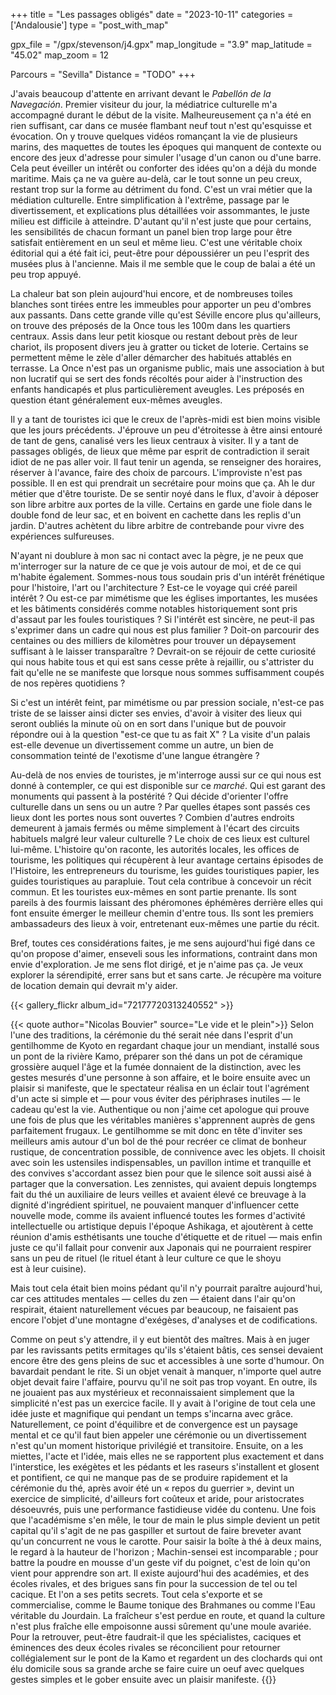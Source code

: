 +++
title = "Les passages obligés"
date = "2023-10-11"
categories = ['Andalousie']
type = "post_with_map"

gpx_file = "/gpx/stevenson/j4.gpx"
map_longitude = "3.9"
map_latitude = "45.02"
map_zoom = 12

Parcours = "Sevilla"
Distance = "TODO"
+++

J'avais beaucoup d'attente en arrivant devant le *Pabellón de la Navegación*. Premier visiteur du jour, la médiatrice culturelle m'a accompagné 
durant le début de la visite. Malheureusement ça n'a été en rien suffisant, car dans ce musée flambant neuf tout n'est qu'esquisse et évocation. 
On y trouve quelques vidéos romançant la vie de plusieurs marins, des maquettes de toutes les époques qui manquent de contexte ou encore des 
jeux d'adresse pour simuler l'usage d'un canon ou d'une barre. Cela peut éveiller un intérêt ou conforter des idées qu'on a déjà du monde maritime. 
Mais ça ne va guère au-delà, car le tout sonne un peu creux, restant trop sur la forme au détriment du fond.
C'est un vrai métier que la médiation culturelle. Entre simplification à l'extrême, passage par le divertissement, et explications plus détaillées 
voir assommantes, le juste milieu est difficile à atteindre. D'autant qu'il n'est juste que pour certains, les sensibilités de chacun formant un 
panel bien trop large pour être satisfait entièrement en un seul et même lieu. C'est une véritable choix éditorial qui a été fait ici, peut-être 
pour dépoussiérer un peu l'esprit des musées plus à l'ancienne. Mais il me semble que le coup de balai a été un peu trop appuyé.

La chaleur bat son plein aujourd'hui encore, et de nombreuses toiles blanches sont tirées entre les immeubles pour apporter un peu d'ombres aux 
passants. Dans cette grande ville qu'est Séville encore plus qu'ailleurs, on trouve des préposés de la Once tous les 100m dans les quartiers centraux. 
Assis dans leur petit kiosque ou restant debout près de leur chariot, ils proposent divers jeu à gratter ou ticket de loterie.  Certains se permettent 
même le zèle d'aller démarcher des habitués attablés en terrasse. 
La Once n'est pas un organisme public, mais une association à but non lucratif qui se sert des fonds récoltés pour aider à l'instruction des enfants 
handicapés et plus particulièrement aveugles. Les préposés en question étant généralement eux-mêmes aveugles.

Il y a tant de touristes ici que le creux de l'après-midi est bien moins visible que les jours précédents. J'éprouve un peu d'étroitesse à être ainsi 
entouré de tant de gens, canalisé vers les lieux centraux à visiter. Il y a tant de passages obligés, de lieux que même par esprit de contradiction 
il serait idiot de ne pas aller voir. Il faut tenir un agenda, se renseigner des horaires, réserver à l'avance, faire des choix de parcours. 
L'improviste n'est pas possible. Il en est qui prendrait un secrétaire pour moins que ça.
Ah le dur métier que d'être touriste. De se sentir noyé dans le flux, d'avoir à déposer son libre arbitre aux portes de la ville. Certains en garde une 
fiole dans le double fond de leur sac, et en boivent en cachette dans les replis d'un jardin. D'autres achètent du libre arbitre de contrebande pour 
vivre des expériences sulfureuses.

N'ayant ni doublure à mon sac ni contact avec la pègre, je ne peux que m'interroger sur la nature de ce que je vois autour de moi, et de ce qui 
m'habite également. Sommes-nous tous soudain pris d'un intérêt frénétique pour l'histoire, l'art ou l'architecture ? Est-ce le voyage qui créé 
pareil intérêt ? Ou est-ce par mimétisme que les églises importantes, les musées et les bâtiments considérés comme notables historiquement sont 
pris d'assaut par les foules touristiques ?
Si l'intérêt est sincère, ne peut-il pas s'exprimer dans un cadre qui nous est plus familier ? Doit-on parcourir des centaines ou des milliers de 
kilomètres pour trouver un dépaysement suffisant à le laisser transparaître ? Devrait-on se réjouir de cette curiosité qui nous habite tous et qui 
est sans cesse prête à rejaillir, ou s'attrister du fait qu'elle ne se manifeste que lorsque nous sommes suffisamment coupés de nos repères quotidiens ?

Si c'est un intérêt feint, par mimétisme ou par pression sociale, n'est-ce pas triste de se laisser ainsi dicter ses envies, d'avoir à visiter des 
lieux qui seront oubliés la minute où on en sort dans l'unique but de pouvoir répondre oui à la question "est-ce que tu as fait X" ? La visite d'un 
palais est-elle devenue un divertissement comme un autre, un bien de consommation teinté de l'exotisme d'une langue étrangère ?

Au-delà de nos envies de touristes, je m'interroge aussi sur ce qui nous est donné à contempler, ce qui est disponible sur ce *marché*. Qui est garant 
des monuments qui passent à la postérité ? Qui décide d'orienter l'offre culturelle dans un sens ou un autre ? Par quelles étapes sont passés ces lieux 
dont les portes nous sont ouvertes ? Combien d'autres endroits demeurent à jamais fermés ou même simplement à l'écart des circuits habituels malgré 
leur valeur culturelle ?
Le choix de ces lieux est culturel lui-même. L'histoire qu'on raconte, les autorités locales, les offices de tourisme, les politiques qui récupèrent 
à leur avantage certains épisodes de l'Histoire, les entrepreneurs du tourisme, les guides touristiques papier, les guides touristiques au parapluie. 
Tout cela contribue à concevoir un récit commun. Et les touristes eux-mêmes en sont partie prenante. Ils sont pareils à des fourmis laissant des 
phéromones éphémères derrière elles qui font ensuite émerger le meilleur chemin d'entre tous. Ils sont les premiers ambassadeurs des lieux à voir, 
entretenant eux-mêmes une partie du récit.

Bref, toutes ces considérations faites, je me sens aujourd'hui figé dans ce qu'on propose d'aimer, enseveli sous les informations, contraint dans mon 
envie d'exploration. Je me sens flot dirigé, et je n'aime pas ça. Je veux explorer la sérendipité, errer sans but et sans carte. Je récupère ma voiture 
de location demain qui devrait m'y aider.

{{< gallery_flickr album_id="72177720313240552" >}}

{{< quote author="Nicolas Bouvier" source="Le vide et le plein">}}
Selon l'une des traditions, la cérémonie du thé serait née dans l'esprit d'un gentilhomme de Kyoto en regardant chaque jour un mendiant, 
installé sous un pont de la rivière Kamo, préparer son thé dans un pot de céramique grossière auquel l'âge et la fumée donnaient de la 
distinction, avec les gestes mesurés d'une personne à son affaire, et le boire ensuite avec un plaisir si manifeste, que le spectateur 
réalisa en un éclair tout l'agrément d'un acte si simple et — pour vous éviter des périphrases inutiles — le cadeau qu'est la vie. 
Authentique ou non j'aime cet apologue qui prouve une fois de plus que les véritables manières s'apprennent auprès de gens parfaitement 
frugaux. Le gentilhomme se mit donc en tête d'inviter ses meilleurs amis autour d'un bol de thé pour recréer ce climat de bonheur 
rustique, de concentration possible, de connivence avec les objets. Il choisit avec soin les ustensiles indispensables, un pavillon intime 
et tranquille et des convives s'accordant assez bien pour que le silence soit aussi aisé à partager que la conversation. Les zennistes, qui 
avaient depuis longtemps fait du thé un auxiliaire de leurs veilles et avaient élevé ce breuvage à la dignité d'ingrédient spirituel, ne 
pouvaient manquer d'influencer cette nouvelle mode, comme ils avaient influencé toutes les formes d'activité intellectuelle ou artistique 
depuis l'époque Ashikaga, et ajoutèrent à cette réunion d'amis esthétisants une touche d'étiquette et de rituel — mais enfin juste ce 
qu'il fallait pour convenir aux Japonais qui ne pourraient respirer sans un peu de rituel (le rituel étant à leur culture ce que le shoyu  
est à leur cuisine).

Mais tout cela était bien moins pédant qu'il n'y pourrait paraître aujourd'hui, car ces attitudes mentales — celles du zen — étaient dans 
l'air qu'on respirait, étaient naturellement vécues par beaucoup, ne faisaient pas encore l'objet d'une montagne d'exégèses, d'analyses et 
de codifications.

Comme on peut s'y attendre, il y eut bientôt des maîtres. Mais à en juger par les ravissants petits ermitages qu'ils s'étaient bâtis, ces 
sensei devaient encore être des gens pleins de suc et accessibles à une sorte d'humour. On bavardait pendant le rite. Si un objet venait à 
manquer, n'importe quel autre objet devait faire l'affaire, pourvu qu'il ne soit pas trop voyant. En outre, ils ne jouaient pas aux mystérieux 
et reconnaissaient simplement que la simplicité n'est pas un exercice facile. Il y avait à l'origine de tout cela une idée juste et magnifique 
qui pendant un temps s'incarna avec grâce. Naturellement, ce point d'équilibre et de convergence est un paysage mental et ce qu'il faut bien 
appeler une cérémonie ou un divertissement n'est qu'un moment historique privilégié et transitoire. Ensuite, on a les miettes, l'acte et l'idée, 
mais elles ne se rapportent plus exactement et dans l'interstice, les exégètes et les pédants et les raseurs s'installent et glosent et pontifient, 
ce qui ne manque pas de se produire rapidement et la cérémonie du thé, après avoir été un « repos du guerrier », devint un exercice de simplicité, 
d'ailleurs fort coûteux et aride, pour aristocrates désoeuvrés, puis une performance fastidieuse vidée du contenu. Une fois que l'académisme s'en 
mêle, le tour de main le plus simple devient un petit capital qu'il s'agit de ne pas gaspiller et surtout de faire breveter avant qu'un concurrent 
ne vous le carotte. Pour saisir la boîte à thé à deux mains, le regard à la hauteur de l'horizon ; Machin-sensei est incomparable ; pour battre la 
poudre en mousse d'un geste vif du poignet, c'est de loin qu'on vient pour apprendre son art. Il existe aujourd'hui des académies, et des écoles 
rivales, et des brigues sans fin pour la succession de tel ou tel cacique. Et l'on a ses petits secrets. Tout cela s'exporte et se commercialise, 
comme le Baume tonique des Brahmanes ou comme l'Eau véritable du Jourdain. La fraîcheur s'est perdue en route, et quand la culture n'est plus fraîche 
elle empoisonne aussi sûrement qu'une moule avariée. Pour la retrouver, peut-être faudrait-il que les spécialistes, caciques et éminences des deux 
écoles rivales se réconcilient pour retourner collégialement sur le pont de la Kamo et regardent un des clochards qui ont élu domicile sous sa grande 
arche se faire cuire un oeuf avec quelques gestes simples et le gober ensuite avec un plaisir manifeste.
{{</quote>}}    
